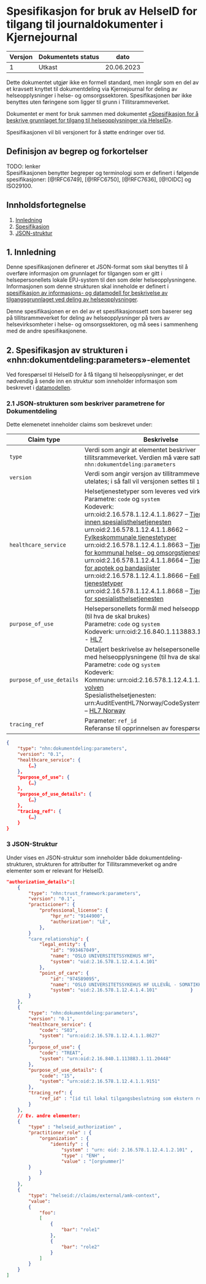 # Spesifikasjon for bruk av HelseID for tilgang til journaldokumenter i Kjernejournal

| Versjon | Dokumentets status | dato |
| --- | --- | --- |
| 1 | Utkast | 20.06.2023 |

Dette dokumentet utgjør ikke en formell standard, men inngår som en del av et kravsett knyttet til dokumentdeling via Kjernejournal for deling av helseopplysninger i helse- og omsorgssektoren. Spesifikasjonen bør ikke benyttes uten føringene som ligger til grunn i Tillitsrammeverket.

Dokumentet er ment for bruk sammen med dokumentet [«Spesifikasjon for å beskrive grunnlaget for tilgang til helseopplysninger via HelseID»](jwt_rar_profil_tillitsrammeverk.md).

Spesifikasjonen vil bli versjonert for å støtte endringer over tid.


## Definisjon av begrep og forkortelser
TODO: lenker  
Spesifikasjonen benytter begreper og terminologi som er definert i følgende spesifikasjoner: [@!RFC6749], [@!RFC6750], [@!RFC7636], [@!OIDC] og ISO29100.

## Innholdsfortegnelse
1. [Innledning](#1-innledning)
2. [Spesifikasjon](#2-spesifikasjon-av-strukturen-i-«nhndokumentdelingparameters»-elementet)
3. [JSON-struktur](#3-json-struktur)


## 1. Innledning
Denne spesifikasjonen definerer et JSON-format som skal benyttes til å overføre informasjon om grunnlaget for tilgangen som er gitt i helsepersonellets lokale EPJ-system til den som deler helseopplysningene. Informasjonen som denne strukturen skal inneholde er definert i [spesifikasjon av informasjons- og datamodell for beskrivelse av tilgangsgrunnlaget ved deling av helseopplysninger](datamodell_dokumentdeling.md).

Denne spesifikasjonen er en del av et spesifikasjonssett som baserer seg på tillitsrammeverket for deling av helseopplysninger på tvers av helsevirksomheter i helse- og omsorgssektoren, og må sees i sammenheng med de andre spesifikasjonene.

## 2. Spesifikasjon av strukturen i «nhn:dokumentdeling:parameters»-elementet

Ved forespørsel til HelseID for å få tilgang til helseopplysninger, er det nødvendig å sende inn en struktur som inneholder informasjon som beskrevet i [datamodellen](datamodell_dokumentdeling.md).


### 2.1 JSON-strukturen som beskriver parametrene for Dokumentdeling

Dette elemenetet inneholder claims som beskrevet under:

| Claim type | Beskrivelse | Obligatorisk |
| --- | --- | --- |
| `type` | Verdi som angir at elementet beskriver tillitsrammeverket. Verdien må være satt som  `nhn:dokumentdeling:parameters` | **Ja** |
| `version` | Verdi som angir versjon av tillitrammeverk. Kan utelates; i så fall vil versjonen settes til `1.0`. |  **Nei** |
| `healthcare_service` | Helsetjenestetyper som leveres ved virksomheten. </br> Parametre: `code` og `system`</br>Kodeverk: <br/>urn:oid:2.16.578.1.12.4.1.1.8627 – [Tjenestetyper innen spesialisthelsetjenesten](https://volven.no/produkt.asp?open_f=true&id=495806&catID=3&subID=8&subCat=163&oid=8627)<br/>urn:oid:2.16.578.1.12.4.1.1.8662 – [Fylkeskommunale tjenestetyper](https://volven.no/produkt.asp?open_f=true&id=496298&catID=3&subID=8&subCat=163&oid=8662)<br/>urn:oid:2.16.578.1.12.4.1.1.8663 – [Tjenestetyper for kommunal helse- og omsorgstjeneste mv](https://volven.no/produkt.asp?open_f=true&id=496326&catID=3&subID=8&subCat=163&oid=8663)<br/>urn:oid:2.16.578.1.12.4.1.1.8664 – [Tjenestetyper for apotek og bandasjister](https://volven.no/produkt.asp?open_f=true&id=496327&catID=3&subID=8&subCat=163&oid=8664)<br/>urn:oid:2.16.578.1.12.4.1.1.8666 – [Felles tjenestetyper](https://volven.no/produkt.asp?open_f=true&id=496328&catID=3&subID=8&subCat=163&oid=8666)<br/>urn:oid:2.16.578.1.12.4.1.1.8668 – [Tjenestetyper for spesialisthelsetjenesten](https://volven.no/produkt.asp?open_f=true&id=496329&catID=3&subID=8&subCat=163&oid=8668)| **Ja** |
| `purpose_of_use` | Helsepersonellets formål med helseopplysningene (til hva de skal brukes) </br>Parametre: `code` og `system`</br>Kodeverk: urn:oid:2.16.840.1.113883.1.11.20448 - [HL7](https://terminology.hl7.org/ValueSet-v3-PurposeOfUse.html) | **Ja** |
| `purpose_of_use_details` | Detaljert beskrivelse av helsepersonellets formål med helseopplysningene (til hva de skal brukes) </br>Parametre: `code` og `system`</br>Kodeverk:</br>Kommune: urn:oid:2.16.578.1.12.4.1.1.9151 - [volven](https://volven.no/produkt.asp?open_f=true&id=494341&catID=3&subID=8&subCat=140&oid=9151)<br/>Spesialisthelsetjenesten: urn:AuditEventHL7Norway/CodeSystem/carerelation – [HL7 Norway](https://hl7norway.github.io/AuditEvent/currentbuild/CodeSystem-carerelation.html) | **Ja** |
| `tracing_ref` | Parameter: `ref_id`</br> Referanse til opprinnelsen av forespørsel  | **Ja** |

````JSON
{
    "type": "nhn:dokumentdeling:parameters",
    "version": "0.1",
    "healthcare_service": {
        {…}
    },
    "purpose_of_use": {
        {…}
    },
    "purpose_of_use_details": {
        {…}
    },
    "tracing_ref": {
        {…}
    }	
}
````

### 3 JSON-Struktur

Under vises en JSON-struktur som inneholder både dokumentdeling-strukturen, strukturen for attributter for Tillitsrammeverket og andre elementer som er relevant for HelseID.

```JSON
"authorization_details":[
    {
        "type": "nhn:trust_framework:parameters",
        "version": "0.1",
        "practicioner": {
            "professional_license": {
                "hpr_nr": "9144900",
                "authorization": "LE",
            },
        }
        "care_relationship": {
            "legal_entity": {
                "id": "993467049",
                "name": "OSLO UNIVERSITETSSYKEHUS HF",
                "system": "oid:2.16.578.1.12.4.1.4.101"                
            },
            "point_of_care": {
                "id": "974589095",
                "name": "OSLO UNIVERSITETSSYKEHUS HF ULLEVÅL - SOMATIKK",
                "system": "oid:2.16.578.1.12.4.1.4.101"            }
        }
    },
    {
        "type": "nhn:dokumentdeling:parameters",
        "version": "0.1",				
        "healthcare_service": {
            "code": "S03",
            "system": "urn:oid:2.16.578.1.12.4.1.1.8627"
        },
        "purpose_of_use": {
            "code": "TREAT",
            "system": "urn:oid:2.16.840.1.113883.1.11.20448"
        },
        "purpose_of_use_details": {
            "code": "15",
            "system": "urn:oid:2.16.578.1.12.4.1.1.9151"
        },
        "tracing_ref": {
            "ref_id" : "[id til lokal tilgangsbeslutning som ekstern referanse for kilden]",
        }			
    },
    // Ev. andre elementer:
    {
        "type" : "helseid_authorization" ,
        "practitioner_role" : { 
            "organization" : { 
                "identify" : {
                    "system" : "urn: oid: 2.16.578.1.12.4.1.2.101" ,
                    "type" : "ENH" ,
                    "value" : "[orgnummer]"
        }
            }
        }
    },
    {
        "type": "helseid://claims/external/amk-context",
        "value": 
        { 
            "foo":
            [
                {
                    "bar": "role1"
                }, 
                {
                    "bar": "role2"
                }
            ]
        }
    }
]

```


